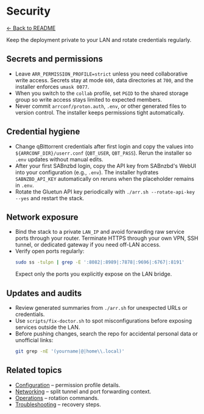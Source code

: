 # Security

[← Back to README](../README.md)

Keep the deployment private to your LAN and rotate credentials regularly.

## Secrets and permissions
- Leave `ARR_PERMISSION_PROFILE=strict` unless you need collaborative write access. Secrets stay at mode `600`, data directories at `700`, and the installer enforces `umask 0077`.
- When you switch to the `collab` profile, set `PGID` to the shared storage group so write access stays limited to expected members.
- Never commit `arrconf/proton.auth`, `.env`, or other generated files to version control. The installer keeps permissions tight automatically.

## Credential hygiene
- Change qBittorrent credentials after first login and copy the values into `${ARRCONF_DIR}/userr.conf` (`QBT_USER`, `QBT_PASS`). Rerun the installer so `.env` updates without manual edits.
- After your first SABnzbd login, copy the API key from SABnzbd's WebUI into your configuration (e.g., `.env`). The installer hydrates `SABNZBD_API_KEY` automatically on reruns when the placeholder remains in `.env`.
- Rotate the Gluetun API key periodically with `./arr.sh --rotate-api-key --yes` and restart the stack.

## Network exposure
- Bind the stack to a private `LAN_IP` and avoid forwarding raw service ports through your router. Terminate HTTPS through your own VPN, SSH tunnel, or dedicated gateway if you need off-LAN access.
- Verify open ports regularly:
  ```bash
  sudo ss -tulpn | grep -E ':8082|:8989|:7878|:9696|:6767|:8191'
  ```
  Expect only the ports you explicitly expose on the LAN bridge.

## Updates and audits
- Review generated summaries from `./arr.sh` for unexpected URLs or credentials.
- Use `scripts/fix-doctor.sh` to spot misconfigurations before exposing services outside the LAN.
- Before pushing changes, search the repo for accidental personal data or unofficial links:
  ```bash
  git grep -nE '(yourname|@|home\\.local)'
  ```

## Related topics
- [Configuration](configuration.md) – permission profile details.
- [Networking](networking.md) – split tunnel and port forwarding context.
- [Operations](operations.md) – rotation commands.
- [Troubleshooting](troubleshooting.md) – recovery steps.
